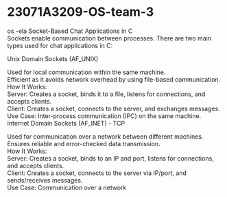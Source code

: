 # 23071A3209-OS-team-3
os -ela
Socket-Based Chat Applications in C<br>
Sockets enable communication between processes. There are two main types used for chat applications in C:<br>

Unix Domain Sockets (AF_UNIX)<br>

Used for local communication within the same machine.<br>
Efficient as it avoids network overhead by using file-based communication.<br>
How It Works:<br>
Server: Creates a  socket, binds it to a file, listens for connections, and accepts clients.<br>
Client: Creates a socket, connects to the server, and exchanges messages.<br>
Use Case: Inter-process communication (IPC) on the same machine.<br>
Internet Domain Sockets (AF_INET) - TCP<br>

Used for communication over a network between different machines.<br>
Ensures reliable and error-checked data transmission.<br>
How It Works:<br>
Server: Creates a socket, binds to an IP and port, listens for connections, and accepts clients.<br>
Client: Creates a socket, connects to the server via IP/port, and sends/receives messages.<br>
Use Case: Communication over a network<br>
